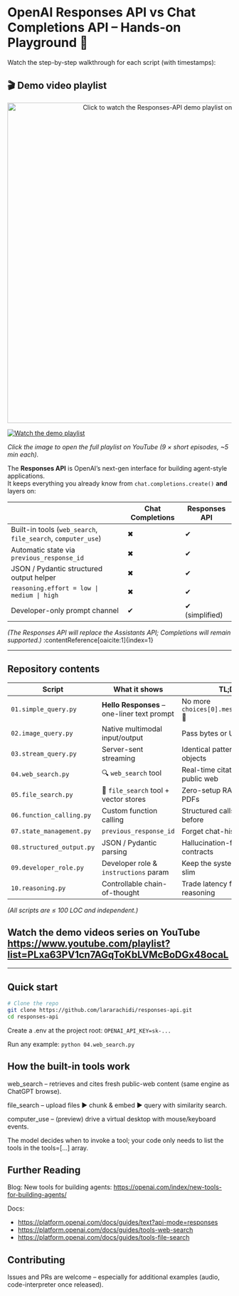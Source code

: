 # OpenAI Responses API vs Chat Completions API – Hands-on Playground 🚀

Watch the step-by-step walkthrough for each script (with timestamps):

## 🎬 Demo video playlist

<p align="center">
  <a href="https://www.youtube.com/playlist?list=PLxa63PV1cn7AGqToKbLVMcBoDGx48ocaL" target="_blank">
    <img src="docs/demo-playlist.png" alt="Click to watch the Responses-API demo playlist on YouTube" width="720">
  </a>
</p>

[![Watch the demo playlist](https://img.youtube.com/vi/VIDEO_ID/hqdefault.jpg)](https://www.youtube.com/playlist?list=PLxa63PV1cn7AGqToKbLVMcBoDGx48ocaL)


*Click the image to open the full playlist on YouTube (9 × short episodes, ~5 min each).*


The **Responses API** is OpenAI’s next-gen interface for building agent-style applications.  
It keeps everything you already know from `chat.completions.create()` **and** layers on:

|           | Chat Completions | Responses API |
|-----------|-----------------|---------------|
| Built-in tools (`web_search`, `file_search`, `computer_use`) | ✖ | ✔ |
| Automatic state via `previous_response_id` | ✖ | ✔ |
| JSON / Pydantic structured output helper | ✖ | ✔ |
| `reasoning.effort = low \| medium \| high` | ✖ | ✔ |
| Developer-only prompt channel | ✔ | ✔ (simplified) |

*(The Responses API will replace the Assistants API; Completions will remain supported.)* :contentReference[oaicite:1]{index=1}

---

## Repository contents

| Script | What it shows | TL;DR |
|--------|---------------|-------|
| `01.simple_query.py` | **Hello Responses** – one-liner text prompt | No more `choices[0].message.content` 💜 |
| `02.image_query.py` | Native multimodal input/output | Pass bytes or URLs directly |
| `03.stream_query.py` | Server-sent streaming | Identical pattern, new event objects |
| `04.web_search.py` | 🔍 `web_search` tool | Real-time citations from the public web |
| `05.file_search.py` | 📄 `file_search` tool + vector stores | Zero-setup RAG over your PDFs |
| `06.function_calling.py` | Custom function calling | Structured calls just like before |
| `07.state_management.py` | `previous_response_id` | Forget chat-history juggling |
| `08.structured_output.py` | JSON / Pydantic parsing | Hallucination-free data contracts |
| `09.developer_role.py` | Developer role & `instructions` param | Keep the system prompt slim |
| `10.reasoning.py` | Controllable chain-of-thought | Trade latency for deeper reasoning |

*(All scripts are ≤ 100 LOC and independent.)*

## Watch the demo videos series on YouTube https://www.youtube.com/playlist?list=PLxa63PV1cn7AGqToKbLVMcBoDGx48ocaL 


---

## Quick start

```bash
# Clone the repo
git clone https://github.com/lararachidi/responses-api.git
cd responses-api
```

Create a .env at the project root:
```OPENAI_API_KEY=sk-...```

Run any example:
```python 04.web_search.py```


## How the built-in tools work
web_search – retrieves and cites fresh public-web content (same engine as ChatGPT browse).

file_search – upload files ► chunk & embed ► query with similarity search.

computer_use – (preview) drive a virtual desktop with mouse/keyboard events. 

The model decides when to invoke a tool; your code only needs to list the tools in the tools=[...] array.

## Further Reading 

Blog: New tools for building agents: https://openai.com/index/new-tools-for-building-agents/

Docs:
* https://platform.openai.com/docs/guides/text?api-mode=responses
* https://platform.openai.com/docs/guides/tools-web-search
* https://platform.openai.com/docs/guides/tools-file-search

## Contributing
Issues and PRs are welcome – especially for additional examples (audio, code-interpreter once released).


